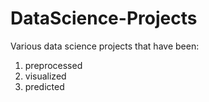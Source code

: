 # DataScience-Projects
Various data science projects that have been:
  1. preprocessed
  2. visualized
  3. predicted
